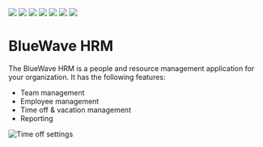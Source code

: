 ![](https://img.shields.io/github/license/bluewave-labs/bluewave-hrm)
![](https://img.shields.io/github/repo-size/bluewave-labs/bluewave-hrm)
![](https://img.shields.io/github/commit-activity/w/bluewave-labs/bluewave-hrm)
![](https://img.shields.io/github/last-commit/bluewave-labs/bluewave-hrm)
![](https://img.shields.io/github/languages/top/bluewave-labs/bluewave-hrm)
![](https://img.shields.io/github/issues-pr/bluewave-labs/bluewave-hrm)
![](https://img.shields.io/github/issues/bluewave-labs/bluewave-hrm)


# BlueWave HRM

The BlueWave HRM is a people and resource management application for your organization. It has the following features: 

- Team management
- Employee management
- Time off & vacation management
- Reporting

![Time off settings](https://github.com/bluewave-labs/hrm/blob/main/Time%20off.png?raw=true)

